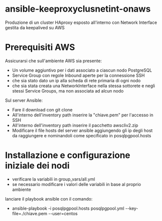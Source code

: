 # ansible-keeproxyclusnetint-onaws
Produzione di un cluster HAproxy esposto all'interno con Network Interface gestita da keepalived su AWS

# Prerequisiti AWS
Assicurarsi che sull'ambiente AWS sia presente:

* Un volume aggiuntivo per i dati associato a ciascun nodo PostgreSQL
* Service Group con regole Inbound aperte per la connessione SSH
* che sia stato dato un ip alla scheda di rete primaria di ogni nodo
* che sia stata creata una NetworkInterface nella stessa sottorete e negli stessi Service Groups, ma non associata ad alcun nodo

Sul server Ansible:

* Fare il download con git clone
* All'interno dell'inventory path inserire la "chiave.pem" per l'accesso in SSH
* All'interno dell'inventory path inserire il pacchetto awscliv2.zip
* Modificare il file hosts del server ansible aggiungendo gli ip degli host da raggiungere e nominandoli come specificato in posqlpgpool.hosts

# Installazione e configurazione iniziale dei nodi 

* verificare la variabili in group_vars/all.yml
* se necessario modificare i valori delle variabili in base al proprio ambiente

lanciare il playbook ansible con il comando:

* ansible-playbook -i posqlpgpool.hosts posqlpgpool.yml --key-file=./chiave.pem --user=centos
